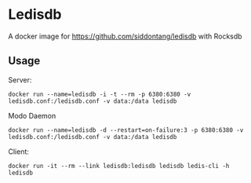 # Ledisdb

A docker image for https://github.com/siddontang/ledisdb with Rocksdb

## Usage

Server:
```
docker run --name=ledisdb -i -t --rm -p 6380:6380 -v ledisdb.conf:/ledisdb.conf -v data:/data ledisdb
```

Modo Daemon
```
docker run --name=ledisdb -d --restart=on-failure:3 -p 6380:6380 -v ledisdb.conf:/ledisdb.conf -v data:/data ledisdb
```

Client:
```
docker run -it --rm --link ledisdb:ledisdb ledisdb ledis-cli -h ledisdb
